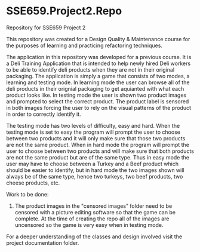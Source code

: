 # SSE659.Project2.Repo
Repository for SSE659 Project 2

This repository was created for a Design Quality & Maintenance course for the purposes of learning and practicing refactoring techniques.

The application in this repository was developed for a previous course. It is a Deli Training Application that is intended to help newly hired Deli workers to be able to identify deli products when they are not in their original packaging. The application is simply a game that consists of two modes, a learning and testing mode. In learning mode the user can browse all of the deli products in their orignial packaging to get aquianted with what each product looks like. In testing mode the user is shown two product images and prompted to select the correct product. The product label is sensored in both images forcing the user to rely on the visual patterns of the product in order to correctly identify it.

The testing mode has two levels of difficulty, easy and hard. When the testing mode is set to easy the program will prompt the user to choose between two products and it will only make sure that those two products are not the same product. When in hard mode the program will prompt the user to choose between two products and will make sure that both products are not the same product but are of the same type. Thus in easy mode the user may have to choose between a Turkey and a Beef product which should be easier to identify, but in hard mode the two images shown will always be of the same type, hence two turkeys, two beef products, two cheese products, etc.

Work to be done:
1. The product images in the "censored images" folder need to be censored with a picture editing software so that the game can be complete. At the time of creating the repo all of the images are uncensored so the game is very easy when in testing mode.


For a deeper understanding of the classes and design involved visit the project documentation folder.

